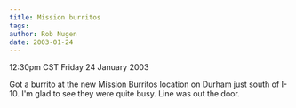 ```yaml
---
title: Mission burritos
tags: 
author: Rob Nugen
date: 2003-01-24
---
```


<p class=date>12:30pm CST Friday 24 January 2003</p>

<p>Got a burrito at the new Mission Burritos location on Durham just
south of I-10.  I'm glad to see they were quite busy.  Line was out
the door.</p>
